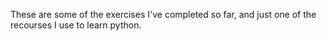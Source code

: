 These are some of the exercises I've completed so far, and just one of the recourses I use to learn python.
